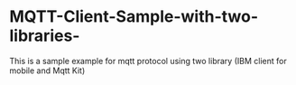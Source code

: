 # MQTT-Client-Sample-with-two-libraries-
This is a sample example for mqtt protocol using two library (IBM client for mobile  and Mqtt Kit)
